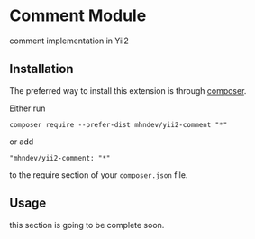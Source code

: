 Comment Module
==============
comment implementation in Yii2

Installation
------------

The preferred way to install this extension is through [composer](http://getcomposer.org/download/).

Either run

```
composer require --prefer-dist mhndev/yii2-comment "*"
```

or add

```
"mhndev/yii2-comment: "*"
```

to the require section of your `composer.json` file.


Usage
-----


this section is going to be complete soon.
